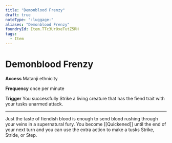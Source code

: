 ```yaml
---
title: "Demonblood Frenzy"
draft: true
noteType: ":luggage:"
aliases: "Demonblood Frenzy"
foundryId: Item.TTc3UrOxeTutZ5RH
tags:
  - Item
---
```


# Demonblood Frenzy

**Access** Matanji ethnicity

**Frequency** once per minute

**Trigger** You successfully Strike a living creature that has the fiend trait with your tusks unarmed attack.

* * *

Just the taste of fiendish blood is enough to send blood rushing through your veins in a supernatural fury. You become [[Quickened]] until the end of your next turn and you can use the extra action to make a tusks Strike, Stride, or Step.
